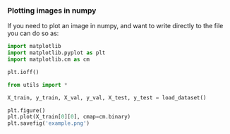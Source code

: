 ### Plotting images in numpy

If you need to plot an image in numpy, and want to write directly to the file
you can do so as:

```python
import matplotlib
import matplotlib.pyplot as plt
import matplotlib.cm as cm

plt.ioff()

from utils import *

X_train, y_train, X_val, y_val, X_test, y_test = load_dataset()

plt.figure()
plt.plot(X_train[0][0], cmap=cm.binary)
plt.savefig('example.png')
```